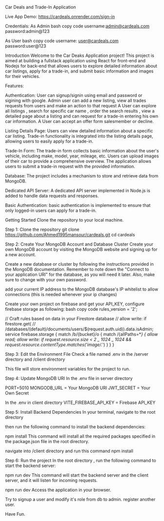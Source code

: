 Car Deals and Trade-In Application

Live App Demo: https://cardeals.onrender.com/sign-in

Credentials:
As Admin
bash
copy code
username:admin@cardeals.com password:admin@123

As User
bash
copy code
username: user@cardeals.com password:user@123

Introduction
Welcome to the Car Deaks Application project! This project is aimed at building a fullstack application using React for front-end and Nodejs for back-end that allows users to explore detailed information about car listings, apply for a trade-in, and submit basic information and images for their vehicles.

Features:

Authentication:
User can signup/signin using email and password or sigining with google.
Admin user can add a new listing, view all trades requests from users and make an action to that request
A User can explore all listings , search for specific car name , order the search results , view a detailed page about a listing and can request for a trade-in entering his own car information.
A User can accept an offer form salesmember or decline.

Listing Details Page:
Users can view detailed information about a specific car listing.
Trade-in functionality is integrated into the listing details page, allowing users to easily apply for a trade-in.

Trade-In Form:
The trade-in form collects basic information about the user's vehicle, including make, model, year, mileage, etc.
Users can upload images of their car to provide a comprehensive overview.
The application allows users to submit a trade-in request with the provided information.

Database:
The project includes a mechanism to store and retrieve data from MongoDB.

Dedicated API Server:
A dedicated API server implemented in Node.js is added to handle data requests and responses.

Basic Authentication:
basic authentication is implemented to ensure that only logged-in users can apply for a trade-in.

Getting Started
Clone the repository to your local machine.

Step 1: Clone the repository
git clone https://github.com/Ahmed1995mansour/cardeals.git
cd cardeals

Step 2: Create Your MongoDB Account and Database Cluster
Create your own MongoDB account by visiting the MongoDB website and signing up for a new account.

Create a new database or cluster by following the instructions provided in the MongoDB documentation. Remember to note down the "Connect to your application URI" for the database, as you will need it later. Also, make sure to change <password> with your own password.

add your current IP address to the MongoDB database's IP whitelist to allow connections (this is needed whenever your ip changes)

Create your own project on firebase and get your API_KEY, configure firebase storage as following:
bash
copy code
rules_version = '2';

// Craft rules based on data in your Firestore database
// allow write: if firestore.get(
// /databases/(default)/documents/users/$(request.auth.uid)).data.isAdmin;
service firebase.storage {
match /b/{bucket}/o {
match /{allPaths=\*_} {
allow read;
allow write: if request.resource.size < 2 _ 1024 _ 1024 && request.resource.contentType.matches('image/._')
}
}
}

Step 3: Edit the Environment File
Check a file named .env in the /server directory and /client directory

This file will store environment variables for the project to run.

Step 4: Update MongoDB URI
In the .env file in server directory

PORT=5010
MONGODB_URL = Your MongoDB URI
JWT_SECRET = Your Own Secret

In the .env in client directory
VITE_FIREBASE_API_KEY = Firebase API_KEY

Step 5: Install Backend Dependencies
In your terminal, navigate to the root directory

then run the following command to install the backend dependencies:

npm install
This command will install all the required packages specified in the package.json file in the root directory.

navigate into /client directory and run this command
npm install

Step 6: Run the project
In the root directory , run the following command to start the backend server:

npm run dev
This command will start the backend server and the client server, and it will listen for incoming requests.

npm run dev
Access the application in your browser.

Try to signup a user and modify it's role from db to admin.
register another user.

Have Fun.
